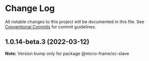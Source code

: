 # Change Log

All notable changes to this project will be documented in this file.
See [Conventional Commits](https://conventionalcommits.org) for commit guidelines.

## 1.0.14-beta.3 (2022-03-12)

**Note:** Version bump only for package @micro-frame/sc-slave
